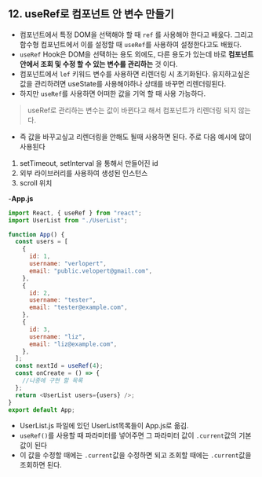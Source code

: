 ## 12. useRef로 컴포넌트 안 변수 만들기

- 컴포넌트에서 특정 DOM을 선택해야 할 때 `ref` 를 사용해야 한다고 배웄다. 그리고 함수형 컴포넌트에서 이를 설정할 때 `useRef`를 사용하여 설정한다고도 배웠다.
- `useRef` Hook은 DOM을 선택하는 용도 외에도, 다른 용도가 있는데 바로 **컴포넌트 안에서 조회 및 수정 할 수 있는 변수를 관리하는** 것 이다.
- 컴포넌트에서 `lef` 키워드 변수를 사용하면 리렌더링 시 초기화된다. 유지하고싶은 값을 관리하려면 useState를 사용해야하나 상태를 바꾸면 리렌더링된다.
- 하지만 `useRef`를 사용하면 어떠한 값을 기억 할 때 사용 가능하다.

> useRef로 관리하는 변수는 값이 바뀐다고 해서 컴포넌트가 리렌더링 되지 않는다.

- 즉 값을 바꾸고싶고 리렌더링을 안해도 될때 사용하면 된다. 주로 다음 예시에 많이 사용된다

1. setTimeout, setInterval 을 통해서 만들어진 id
2. 외부 라이브러리를 사용하여 생성된 인스턴스
3. scroll 위치

-**App.js**

```javascript
import React, { useRef } from "react";
import UserList from "./UserList";

function App() {
  const users = [
    {
      id: 1,
      username: "verlopert",
      email: "public.velopert@gmail.com",
    },
    {
      id: 2,
      username: "tester",
      email: "tester@example.com",
    },
    {
      id: 3,
      username: "liz",
      email: "liz@example.com",
    },
  ];
  const nextId = useRef(4);
  const onCreate = () => {
    //나중에 구현 할 목록
  };
  return <UserList users={users} />;
}
export default App;
```

- UserList.js 파일에 있던 UserList목록들이 App.js로 옮김.
- `useRef()`를 사용할 때 파라미터를 넣어주면 그 파라미터 값이 `.current`값의 기본값이 된다
- 이 값을 수정할 때에는 `.current`값을 수정하면 되고 조회할 때에는 `.current`값을 조회하면 된다.
